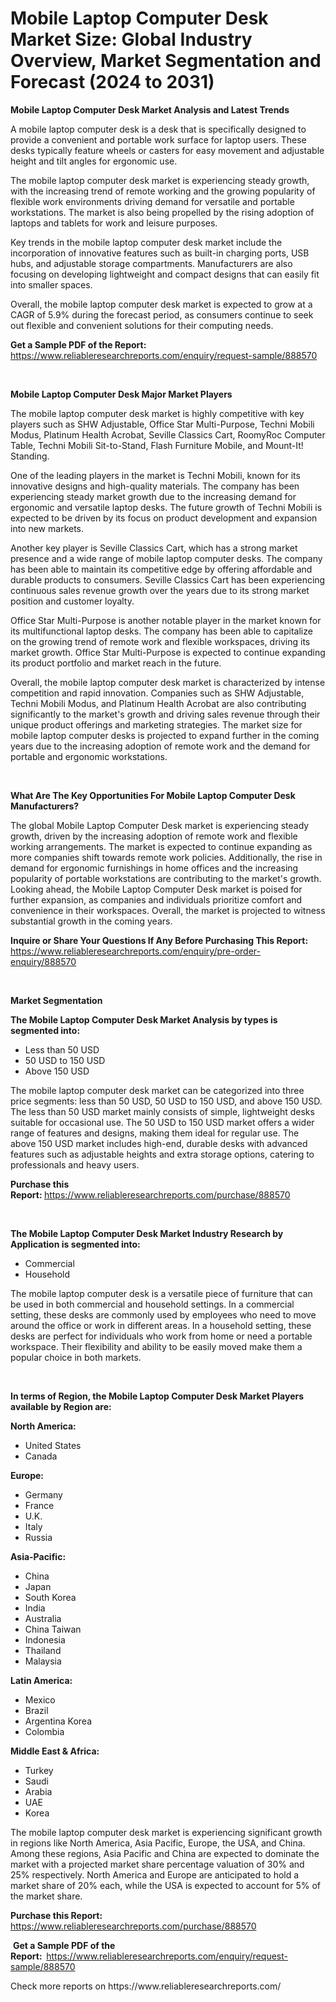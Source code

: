 <p><h1>Mobile Laptop Computer Desk Market Size: Global Industry Overview, Market Segmentation and Forecast (2024 to 2031)</h1></p><p><strong>Mobile Laptop Computer Desk Market Analysis and Latest Trends</strong></p>
<p><p>A mobile laptop computer desk is a desk that is specifically designed to provide a convenient and portable work surface for laptop users. These desks typically feature wheels or casters for easy movement and adjustable height and tilt angles for ergonomic use.</p><p>The mobile laptop computer desk market is experiencing steady growth, with the increasing trend of remote working and the growing popularity of flexible work environments driving demand for versatile and portable workstations. The market is also being propelled by the rising adoption of laptops and tablets for work and leisure purposes.</p><p>Key trends in the mobile laptop computer desk market include the incorporation of innovative features such as built-in charging ports, USB hubs, and adjustable storage compartments. Manufacturers are also focusing on developing lightweight and compact designs that can easily fit into smaller spaces.</p><p>Overall, the mobile laptop computer desk market is expected to grow at a CAGR of 5.9% during the forecast period, as consumers continue to seek out flexible and convenient solutions for their computing needs.</p></p>
<p><strong>Get a Sample PDF of the Report:&nbsp;</strong> <a href="https://www.reliableresearchreports.com/enquiry/request-sample/888570">https://www.reliableresearchreports.com/enquiry/request-sample/888570</a></p>
<p>&nbsp;</p>
<p><strong>Mobile Laptop Computer Desk Major Market Players</strong></p>
<p><p>The mobile laptop computer desk market is highly competitive with key players such as SHW Adjustable, Office Star Multi-Purpose, Techni Mobili Modus, Platinum Health Acrobat, Seville Classics Cart, RoomyRoc Computer Table, Techni Mobili Sit-to-Stand, Flash Furniture Mobile, and Mount-It! Standing.</p><p>One of the leading players in the market is Techni Mobili, known for its innovative designs and high-quality materials. The company has been experiencing steady market growth due to the increasing demand for ergonomic and versatile laptop desks. The future growth of Techni Mobili is expected to be driven by its focus on product development and expansion into new markets.</p><p>Another key player is Seville Classics Cart, which has a strong market presence and a wide range of mobile laptop computer desks. The company has been able to maintain its competitive edge by offering affordable and durable products to consumers. Seville Classics Cart has been experiencing continuous sales revenue growth over the years due to its strong market position and customer loyalty.</p><p>Office Star Multi-Purpose is another notable player in the market known for its multifunctional laptop desks. The company has been able to capitalize on the growing trend of remote work and flexible workspaces, driving its market growth. Office Star Multi-Purpose is expected to continue expanding its product portfolio and market reach in the future.</p><p>Overall, the mobile laptop computer desk market is characterized by intense competition and rapid innovation. Companies such as SHW Adjustable, Techni Mobili Modus, and Platinum Health Acrobat are also contributing significantly to the market's growth and driving sales revenue through their unique product offerings and marketing strategies. The market size for mobile laptop computer desks is projected to expand further in the coming years due to the increasing adoption of remote work and the demand for portable and ergonomic workstations.</p></p>
<p>&nbsp;</p>
<p><strong>What Are The Key Opportunities For Mobile Laptop Computer Desk Manufacturers?</strong></p>
<p><p>The global Mobile Laptop Computer Desk market is experiencing steady growth, driven by the increasing adoption of remote work and flexible working arrangements. The market is expected to continue expanding as more companies shift towards remote work policies. Additionally, the rise in demand for ergonomic furnishings in home offices and the increasing popularity of portable workstations are contributing to the market's growth. Looking ahead, the Mobile Laptop Computer Desk market is poised for further expansion, as companies and individuals prioritize comfort and convenience in their workspaces. Overall, the market is projected to witness substantial growth in the coming years.</p></p>
<p><strong>Inquire or Share Your Questions If Any Before Purchasing This Report:</strong> <a href="https://www.reliableresearchreports.com/enquiry/pre-order-enquiry/888570">https://www.reliableresearchreports.com/enquiry/pre-order-enquiry/888570</a></p>
<p>&nbsp;</p>
<p><strong>Market Segmentation</strong></p>
<p><strong>The Mobile Laptop Computer Desk Market Analysis by types is segmented into:</strong></p>
<p><ul><li>Less than 50 USD</li><li>50 USD to 150 USD</li><li>Above 150 USD</li></ul></p>
<p><p>The mobile laptop computer desk market can be categorized into three price segments: less than 50 USD, 50 USD to 150 USD, and above 150 USD. The less than 50 USD market mainly consists of simple, lightweight desks suitable for occasional use. The 50 USD to 150 USD market offers a wider range of features and designs, making them ideal for regular use. The above 150 USD market includes high-end, durable desks with advanced features such as adjustable heights and extra storage options, catering to professionals and heavy users.</p></p>
<p><strong>Purchase this Report:&nbsp;</strong><a href="https://www.reliableresearchreports.com/purchase/888570">https://www.reliableresearchreports.com/purchase/888570</a></p>
<p>&nbsp;</p>
<p><strong>The Mobile Laptop Computer Desk Market Industry Research by Application is segmented into:</strong></p>
<p><ul><li>Commercial</li><li>Household</li></ul></p>
<p><p>The mobile laptop computer desk is a versatile piece of furniture that can be used in both commercial and household settings. In a commercial setting, these desks are commonly used by employees who need to move around the office or work in different areas. In a household setting, these desks are perfect for individuals who work from home or need a portable workspace. Their flexibility and ability to be easily moved make them a popular choice in both markets.</p></p>
<p>&nbsp;</p>
<p><strong>In terms of Region, the Mobile Laptop Computer Desk Market Players available by Region are:</strong></p>
<p>
    <p> <strong> North America: </strong>
        <ul>
            <li>United States</li>
            <li>Canada</li>
        </ul>
        </p> 
    <p> <strong> Europe: </strong>
        <ul>
            <li>Germany</li>
            <li>France</li>
            <li>U.K.</li>
            <li>Italy</li>
            <li>Russia</li>
        </ul>
        </p> 
    <p> <strong> Asia-Pacific: </strong>
        <ul>
            <li>China</li>
            <li>Japan</li>
            <li>South Korea</li>
            <li>India</li>
            <li>Australia</li>
            <li>China Taiwan</li>
            <li>Indonesia</li>
            <li>Thailand</li>
            <li>Malaysia</li>
        </ul>
        </p> 
    <p> <strong> Latin America: </strong>
        <ul>
            <li>Mexico</li>
            <li>Brazil</li>
            <li>Argentina Korea</li>
            <li>Colombia</li>
        </ul>
        </p> 
    <p> <strong> Middle East & Africa: </strong>
        <ul>
            <li>Turkey</li>
            <li>Saudi</li>
            <li>Arabia</li>
            <li>UAE</li>
            <li>Korea</li>
        </ul>
    </p>
    </p>
<p><p>The mobile laptop computer desk market is experiencing significant growth in regions like North America, Asia Pacific, Europe, the USA, and China. Among these regions, Asia Pacific and China are expected to dominate the market with a projected market share percentage valuation of 30% and 25% respectively. North America and Europe are anticipated to hold a market share of 20% each, while the USA is expected to account for 5% of the market share.</p></p>
<p><strong>Purchase this Report: </strong><a href="https://www.reliableresearchreports.com/purchase/888570">https://www.reliableresearchreports.com/purchase/888570</a></p>
<p>&nbsp;<strong>Get a Sample PDF of the Report:&nbsp;&nbsp;</strong><a href="https://www.reliableresearchreports.com/enquiry/request-sample/888570">https://www.reliableresearchreports.com/enquiry/request-sample/888570</a></p>
<p><strong></strong></p>
<p>Check more reports on https://www.reliableresearchreports.com/</p>